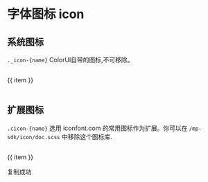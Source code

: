 <div class="mp-cu-doc-theme-content">

# 字体图标 icon

## 系统图标

`._icon-{name}` ColorUI自带的图标,不可移除。

<div class="ui-icon-list ui-grid ui-cols-5 mt-3">
    <div class="ui-item" v-for="(item,index) in list" :key="index">
        <div class="border radius ui-BG" style="padding: 15px 0;" @click="copyText('_icon-' + item)">
            <div class="text-cut mt-2 icon-xxl p-4 ui-TC">
                <span :class="'_icon-' + item"></span>
            </div>
            <div class="text-cut mt-2 text-xs text-grey">{{ item }}</div>
        </div>
    </div>
</div>


## 扩展图标

`.cicon-{name}` 选用 iconfont.com 的常用图标作为扩展。你可以在 `/mp-sdk/icon/doc.scss` 中移除这个图标库. 

<div class="ui-icon-list ui-grid ui-cols-5 mt-3">
    <div class="ui-item" v-for="(item,index) in doc" :key="index">
        <div class="border radius ui-BG" style="padding: 15px 0;" @click="copyText('cicon-' + item)">
            <div class="text-cut mt-2 icon-xxl p-4 ui-TC">
                <span :class="'cicon-' + item"></span>
            </div>
            <div class="text-cut mt-2 text-xs text-grey">{{ item }}</div>
        </div>
    </div>
</div>

</div>

<div class="mp-cu-toast" :class="isToast?'show':''">
    <div class="text">复制成功</div>
</div>

<script setup>
import { ref } from "vue";
const isToast = ref(false);

const list = [
    'home','home-o','search','arrow','checkbox','checkbox-o','box','round','check','check-round','check-round-o','more',
    'close','close-round','close-round-o','edit','info','info-o','warn','warn-o','waiting','waiting-o','delete','delete-o',
    'add','add-round','add-round-o','title','move','move-round','move-round-o','titles','copy','copy-o','loading','loader',
    'back','forward','drop-down','drop-up',
];

const doc = [
    'Aa','accounts','accounts-o','add','add-round','add-round-o','alarm','album','alipay','android','angle','apple',
    'apps','archive','archive-o','arrow','at-line','avatar','avatar-o','avatars','avatars-o','back','backspace',
    'backup','backup-restore','barcode','book','bookmark','bookmark-o','bookmarks','box','box-block','box-right',
    'brand','brand-o','building','building-o','camera','camera-add','camera-add-o','camera-lens','camera-lens-o',
    'camera-o','camera-rotate','card','cardboard','cardboard-o','cardboard-off-o','cart','cart-o','chat','chat-bubble',
    'chat-bubble-o','chat-list','chat-list-o','chat-o','chat-smile','chat-smile-o','chat-smiles','chat-smiles-o','check',
    'checkbox','checkbox-o','check-round','check-round-o','choiceness','choiceness-o','chrome','circle','circle-o','close',
    'close-round','close-round-o','clothes','clothes-o','cloud','cloud-done','cloud-download','cloud-o','cloud-off',
    'cloud-upload','code-box','coin','coin-o','comment','comment-o','community','community-o','countdown',
    'countdown-o','creative','creative-o','crop','crown','crown-o','cut','DarkMode','dashboard','delete',
    'delete-close',
    'delete-line',
    'delete-line-o',
    'delete-o',
    'deliver',
    'deliver-o',
    'demo',
    'discover',
    'discover-o',
    'discuss-fill',
    'discuss-line',
    'dollar',
    'dollar-o',
    'done',
    'done-all',
    'douyin',
    'drop-down',
    'drop-up',
    'eject',
    'ellipse',
    'emoji',
    'emoji-o',
    'equalizer',
    'eraser',
    'eraser-o',
    'evaluate',
    'evaluate-o',
    'event-close',
    'event-done',
    'event-list',
    'explore',
    'explore-line',
    'explore-line-o',
    'explore-o',
    'extension',
    'extension-o',
    'eye',
    'eye-favor',
    'eye-favor-o',
    'eye-o',
    'eye-off',
    'eye-off-o',
    'facebook',
    'favorite',
    'favorite-o',
    'female',
    'file',
    'file-copy',
    'file-copy-o',
    'file-o',
    'file-text',
    'file-text-o',
    'filter',
    'fingerprint',
    'first-page',
    'flag',
    'flag-o',
    'flash-close',
    'flash-off',
    'flash-on',
    'flash-open',
    'folder',
    'folder-add',
    'folder-o',
    'folder-special',
    'forward',
    'fullscreen',
    'fullscreen-exit',
    'game',
    'game-o',
    'git-commit',
    'git-commit-o',
    'github',
    'github-circle',
    'goods',
    'goodsnew',
    'goodsnew-o',
    'goods-o',
    'GooglePlaylogo',
    'grid',
    'grid-o',
    'group',
    'group-o',
    'guanli',
    'headset',
    'headset-mic',
    'help',
    'help-o',
    'home',
    'home-2',
    'home-2-o',
    'home-3',
    'home-3-o',
    'home-4',
    'home-4-o',
    'home-community',
    'home-dot',
    'home-dot-o',
    'home-line',
    'home-line-o',
    'home-o',
    'home-sm',
    'home-smile',
    'home-smile-o',
    'home-smline',
    'home-smline-o',
    'home-sm-o',
    'hotel',
    'hotel-o',
    'huohu',
    'IE',
    'image-text',
    'image-text-o',
    'import-export',
    'info',
    'info-o',
    'input',
    'input-o',
    'keyboard',
    'kinds',
    'last-page',
    'layout',
    'layout-o',
    'LightMode',
    'link',
    'link-off',
    'loader-fill',
    'loading',
    'loading1',
    'loading2',
    'location-off',
    'location-off-o',
    'location-on',
    'location-on-o',
    'lock',
    'lock-o',
    'lock-open',
    'logout',
    'loop',
    'magic',
    'magic-o',
    'mail',
    'mail-o',
    'male',
    'mic',
    'mic-none',
    'mic-off',
    'miniprogram',
    'mobile',
    'mobile-o',
    'moneybag',
    'moneybag-o',
    'more',
    'more-tag',
    'move',
    'move-round',
    'move-round-o',
    'music',
    'music-off',
    'my',
    'my-o',
    'near-me',
    'near-me-o',
    'not',
    'notice',
    'notice-active',
    'notice-active-o',
    'notice-o',
    'notice-off',
    'notice-off-o',
    'numcode',
    'order',
    'order-o',
    'paint',
    'paint-o',
    'palette',
    'palette-o',
    'pause',
    'pause-circle',
    'person',
    'person-add',
    'person-add-o',
    'person-o',
    'person-pin-circle',
    'person-pin-circle-o',
    'phone',
    'phone-call',
    'pic',
    'pic-o',
    'pin-drop',
    'pin-drop-o',
    'place',
    'place-o',
    'play-arrow',
    'play-circle',
    'play-circle-o',
    'popover',
    'popover-o',
    'present',
    'present-o',
    'progress',
    'qq',
    'qr-code-fill',
    'qr-code-line',
    'quill',
    'quill-o',
    'radio',
    'radiobox',
    'radiobox-o',
    'recharge',
    'recharge-o',
    'record',
    'record-o',
    'redo',
    'redpacket',
    'redpacket-o',
    'refresh',
    'repair',
    'repair-o',
    'repeat',
    'replay',
    'reply',
    'reply-all',
    'road-map',
    'road-map-o',
    'round',
    'round-angle',
    'round-angle-o',
    'round-arrow-line',
    'round-box',
    'safe',
    'safe-check',
    'safe-check-o',
    'safe-flash',
    'safe-flash-o',
    'safe-key',
    'safe-key-o',
    'safe-o',
    'save',
    'save-o',
    'scan',
    'scissors',
    'search',
    'search-line',
    'searchlist',
    'search-o',
    'search-sm',
    'service',
    'service-fill',
    'service-o',
    'set',
    'set-list',
    'set-o',
    'settings',
    'settings-o',
    'share',
    'share-line-o',
    'shengji',
    'shopping-cart',
    'shopping-cart-o',
    'show',
    'show-o',
    'shuffle',
    'sip',
    'sip-o',
    'skip-next',
    'skip-previous',
    'slack',
    'slack-square',
    'sort',
    'sort-order',
    'sound',
    'sponsor',
    'sponsor-o',
    'star',
    'star-half',
    'star-o',
    'stock',
    'stop',
    'store',
    'store-0',
    'store-2',
    'store-2-o',
    'sub-left',
    'sub-right',
    'subtitles',
    'subtitles-o',
    'sync-alt',
    'tag',
    'tag-o',
    'taobao',
    'terminal',
    'terminal-o',
    'thumb-down',
    'thumb-down-o',
    'thumb-up',
    'thumb-up-line',
    'thumb-up-line-o',
    'thumb-up-o',
    'ticket',
    'ticket-o',
    'time',
    'time-o',
    'timer',
    'title',
    'titles',
    'toggle',
    'toggle-o',
    'topbar',
    'translate',
    'tree',
    'Tt',
    'twiter',
    'cicon-community-o',
    'undo',
    'unfold-less',
    'unfold-more',
    'upstage',
    'upstage-o',
    'view-agenda',
    'view-array',
    'view-carousel',
    'view-column',
    'view-day',
    'view-headline',
    'view-list',
    'view-module',
    'view-quilt',
    'volume',
    'volume-off',
    'warn',
    'warn-o',
    'wechat-pay',
    'weibo-fill',
    'weibo-o',
    'weixin',
    'whatshot',
    'whatshot-o',
    'wifi',
    'wifi-off',
    'yamaxun',
    'zuoji'
];

//复制文本
function copyText(text) {
    let createInput = document.createElement('textarea');
    createInput.value = text;
    document.body.appendChild(createInput);
    createInput.select();
    document.execCommand('Copy');
    createInput.className = 'createInput';
    createInput.style.display = 'none';
    toastShow();
};
function toastShow() {
    isToast.value = true;
    window.setTimeout(function() {
      isToast.value = false;
    },1000);
}
</script>

